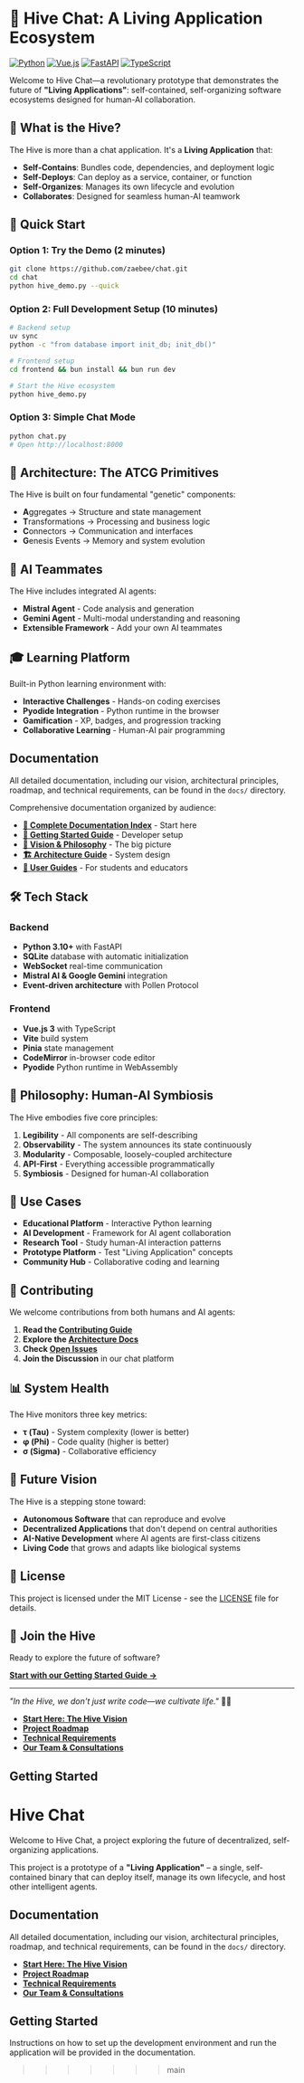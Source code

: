 # 🐝 Hive Chat: A Living Application Ecosystem

[![Python](https://img.shields.io/badge/Python-3.10%2B-blue)](https://www.python.org/)
[![Vue.js](https://img.shields.io/badge/Vue.js-3.x-green)](https://vuejs.org/)
[![FastAPI](https://img.shields.io/badge/FastAPI-0.116%2B-brightgreen)](https://fastapi.tiangolo.com/)
[![TypeScript](https://img.shields.io/badge/TypeScript-5.x-blue)](https://www.typescriptlang.org/)

Welcome to Hive Chat—a revolutionary prototype that demonstrates the future of **"Living Applications"**: self-contained, self-organizing software ecosystems designed for human-AI collaboration.

## 🌿 What is the Hive?

The Hive is more than a chat application. It's a **Living Application** that:

- **Self-Contains**: Bundles code, dependencies, and deployment logic
- **Self-Deploys**: Can deploy as a service, container, or function
- **Self-Organizes**: Manages its own lifecycle and evolution
- **Collaborates**: Designed for seamless human-AI teamwork

## 🚀 Quick Start

### Option 1: Try the Demo (2 minutes)
```bash
git clone https://github.com/zaebee/chat.git
cd chat
python hive_demo.py --quick
```

### Option 2: Full Development Setup (10 minutes)
```bash
# Backend setup
uv sync
python -c "from database import init_db; init_db()"

# Frontend setup  
cd frontend && bun install && bun run dev

# Start the Hive ecosystem
python hive_demo.py
```

### Option 3: Simple Chat Mode
```bash
python chat.py
# Open http://localhost:8000
```

## 🧬 Architecture: The ATCG Primitives

The Hive is built on four fundamental "genetic" components:

- **A**ggregates → Structure and state management
- **T**ransformations → Processing and business logic  
- **C**onnectors → Communication and interfaces
- **G**enesis Events → Memory and system evolution

## 🤖 AI Teammates

The Hive includes integrated AI agents:

- **Mistral Agent** - Code analysis and generation
- **Gemini Agent** - Multi-modal understanding and reasoning
- **Extensible Framework** - Add your own AI teammates

## 🎓 Learning Platform

Built-in Python learning environment with:

- **Interactive Challenges** - Hands-on coding exercises
- **Pyodide Integration** - Python runtime in the browser
- **Gamification** - XP, badges, and progression tracking
- **Collaborative Learning** - Human-AI pair programming

## Documentation

All detailed documentation, including our vision, architectural principles, roadmap, and technical requirements, can be found in the `docs/` directory.

Comprehensive documentation organized by audience:

- **[📖 Complete Documentation Index](docs/README.md)** - Start here
- **[🚀 Getting Started Guide](docs/02_DEVELOPMENT/GETTING_STARTED.md)** - Developer setup
- **[🌟 Vision & Philosophy](docs/00_FOUNDATION/VISION.md)** - The big picture
- **[🏗️ Architecture Guide](docs/01_ARCHITECTURE/OVERVIEW.md)** - System design
- **[🎯 User Guides](docs/04_USER_GUIDES/)** - For students and educators

## 🛠️ Tech Stack

### Backend
- **Python 3.10+** with FastAPI
- **SQLite** database with automatic initialization
- **WebSocket** real-time communication
- **Mistral AI & Google Gemini** integration
- **Event-driven architecture** with Pollen Protocol

### Frontend  
- **Vue.js 3** with TypeScript
- **Vite** build system
- **Pinia** state management
- **CodeMirror** in-browser code editor
- **Pyodide** Python runtime in WebAssembly

## 🌱 Philosophy: Human-AI Symbiosis

The Hive embodies five core principles:

1. **Legibility** - All components are self-describing
2. **Observability** - The system announces its state continuously  
3. **Modularity** - Composable, loosely-coupled architecture
4. **API-First** - Everything accessible programmatically
5. **Symbiosis** - Designed for human-AI collaboration

## 🎯 Use Cases

- **Educational Platform** - Interactive Python learning
- **AI Development** - Framework for AI agent collaboration
- **Research Tool** - Study human-AI interaction patterns
- **Prototype Platform** - Test "Living Application" concepts
- **Community Hub** - Collaborative coding and learning

## 🤝 Contributing

We welcome contributions from both humans and AI agents:

1. **Read the [Contributing Guide](docs/02_DEVELOPMENT/CONTRIBUTING.md)**
2. **Explore the [Architecture Docs](docs/01_ARCHITECTURE/)**
3. **Check [Open Issues](https://github.com/zaebee/chat/issues)**
4. **Join the Discussion** in our chat platform

## 📊 System Health

The Hive monitors three key metrics:

- **τ (Tau)** - System complexity (lower is better)
- **φ (Phi)** - Code quality (higher is better)  
- **σ (Sigma)** - Collaborative efficiency

## 🔮 Future Vision

The Hive is a stepping stone toward:

- **Autonomous Software** that can reproduce and evolve
- **Decentralized Applications** that don't depend on central authorities
- **AI-Native Development** where AI agents are first-class citizens
- **Living Code** that grows and adapts like biological systems

## 📄 License

This project is licensed under the MIT License - see the [LICENSE](LICENSE) file for details.

## 🌟 Join the Hive

Ready to explore the future of software? 

**[Start with our Getting Started Guide →](docs/02_DEVELOPMENT/GETTING_STARTED.md)**

---

*"In the Hive, we don't just write code—we cultivate life."* 🐝✨
*   [**Start Here: The Hive Vision**](docs/00_VISION.md)
*   [**Project Roadmap**](docs/02_ROADMAP.md)
*   [**Technical Requirements**](docs/03_REQUIREMENTS.md)
*   [**Our Team & Consultations**](docs/team/index.md)

## Getting Started

# Hive Chat

Welcome to Hive Chat, a project exploring the future of decentralized, self-organizing applications.

This project is a prototype of a **"Living Application"** – a single, self-contained binary that can deploy itself, manage its own lifecycle, and host other intelligent agents.

## Documentation

All detailed documentation, including our vision, architectural principles, roadmap, and technical requirements, can be found in the `docs/` directory.

*   [**Start Here: The Hive Vision**](docs/00_VISION.md)
*   [**Project Roadmap**](docs/02_ROADMAP.md)
*   [**Technical Requirements**](docs/03_REQUIREMENTS.md)
*   [**Our Team & Consultations**](docs/team/index.md)

## Getting Started

Instructions on how to set up the development environment and run the application will be provided in the documentation.
>>>>>>> main
